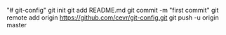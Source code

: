 "# git-config"  git init git add README.md git commit -m "first commit" git remote add origin https://github.com/cevr/git-config.git git push -u origin master
